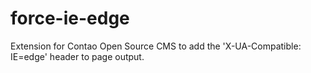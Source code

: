force-ie-edge
=============

Extension for Contao Open Source CMS to add the 'X-UA-Compatible: IE=edge' header to page output.
